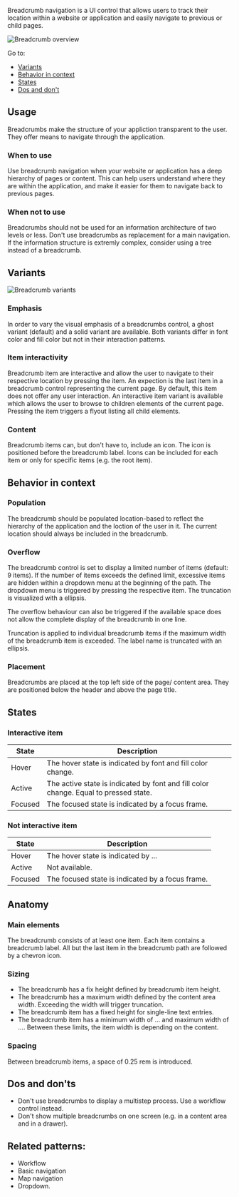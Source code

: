 
Breadcrumb navigation is a UI control that allows users to track their location within a website or application and easily navigate to previous or child pages.


![Breadcrumb overview](/img/pattern_illustrations/breadcrumb_overview.png)

Go to:
- [Variants](#variants)
- [Behavior in context](#behavior-in-context)
- [States](#states)
- [Dos and don't](#dos-and-don't)

## Usage

Breadcrumbs make the structure of your appliction transparent to the user. They offer means to navigate through the application.

### When to use

Use breadcrumb navigation when your website or application has a deep hierarchy of pages or content. This can help users understand where they are within the application, and make it easier for them to navigate back to previous pages.

### When not to use

Breadcrumbs should not be used for an information architecture of two levels or less. Don't use breadcrumbs as replacement for a main navigation. If the information structure is extremly complex, consider using a tree instead of a breadcrumb. 

## Variants

![Breadcrumb variants](/img/pattern_illustrations/breadcrumb_variants.png)

### Emphasis 

In order to vary the visual emphasis of a breadcrumbs control, a ghost variant (default) and a solid variant are available. Both variants differ in font color and fill color but not in their interaction patterns.

### Item interactivity

Breadcrumb item are interactive and allow the user to navigate to their respective location by pressing the item. An expection is the last item in a breadcrumb control representing the current page. By default, this item does not offer any user interaction. An interactive item variant is available which allows the user to browse to children elements of the current page. Pressing the item triggers a flyout listing all child elements.

### Content

Breadcrumb items can, but don't have to, include an icon. The icon is positioned before the breadcrumb label. Icons can be included for each item or only for specific items (e.g. the root item).

## Behavior in context

### Population

The breadcrumb should be populated location-based to reflect the hierarchy of the application and the loction of the user in it. The current location should always be included in the breadcrumb.

### Overflow 

The breadcrumb control is set to display a limited number of items (default: 9 items). If the number of items exceeds the defined limit, excessive items are hidden within a dropdown menu at the beginning of the path. The dropdown menu is triggered by pressing the respective item. The truncation is visualized with a ellipsis.

The overflow behaviour can also be triggered if the available space does not allow the complete display of the breadcrumb in one line.

Truncation is applied to individual breadcrumb items if the maximum width of the breadcrumb item is exceeded. The label name is truncated with an ellipsis.

<!-- add example overflow & truncation-->
<!-- Open question: How is the limit defined for the labels? Bug fix? -->

### Placement

Breadcrumbs are placed at the top left side of the page/ content area. They are positioned below the header and above the page title.

## States

### Interactive item

| State   | Description                                                                          |
| --------| ------------------------------------------------------------------------------------ |
| Hover   | The hover state is indicated by font and fill color change.                          |
| Active  | The active state is indicated by font and fill color change. Equal to pressed state. |
| Focused | The focused state is indicated by a focus frame.                                     |

<!-- focused state on interactive item available? -->


### Not interactive item

| State   | Description                                                                 |
| --------| --------------------------------------------------------------------------- |
| Hover   | The hover state is indicated by ...                                         |
| Active  | Not available.                                                              |
| Focused | The focused state is indicated by a focus frame.                            |

<!-- focused state on not interactive item available? -->
<!-- hover state not interactive item: bold in light theme, white in dark theme? -->

## Anatomy

### Main elements

The breadcrumb consists of at least one item. Each item contains a breadcrumb label. All but the last item in the breadcrumb path are followed by a chevron icon. 

### Sizing

- The breadcrumb has a fix height defined by breadcrumb item height.
- The breadcrumb has a maximum width defined by the content area width. Exceeding the width will trigger truncation.
- The breadcrumb item has a fixed height for single-line text entries.
- The breadcrumb item has a minimum width of ... and maximum width of .... Between these limits, the item width is depending on the content.

<!-- fill in sizing -->

### Spacing

Between breadcrumb items, a space of 0.25 rem is introduced. 

## Dos and don'ts

- Don't use breadcrumbs to display a multistep process. Use a workflow control instead.
- Don't show multiple breadcrumbs on one screen (e.g. in a content area and in a drawer).

## Related patterns:

- Workflow
- Basic navigation
- Map navigation
- Dropdown.
